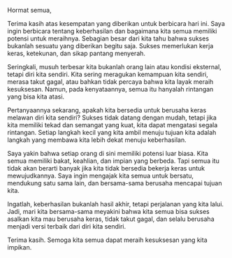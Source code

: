 Hormat semua,

Terima kasih atas kesempatan yang diberikan untuk berbicara hari ini. Saya ingin berbicara tentang keberhasilan dan bagaimana kita semua memiliki potensi untuk meraihnya. Sebagian besar dari kita tahu bahwa sukses bukanlah sesuatu yang diberikan begitu saja. Sukses memerlukan kerja keras, ketekunan, dan sikap pantang menyerah.

Seringkali, musuh terbesar kita bukanlah orang lain atau kondisi eksternal, tetapi diri kita sendiri. Kita sering meragukan kemampuan kita sendiri, merasa takut gagal, atau bahkan tidak percaya bahwa kita layak meraih kesuksesan. Namun, pada kenyataannya, semua itu hanyalah rintangan yang bisa kita atasi.

Pertanyaannya sekarang, apakah kita bersedia untuk berusaha keras melawan diri kita sendiri? Sukses tidak datang dengan mudah, tetapi jika kita memiliki tekad dan semangat yang kuat, kita dapat mengatasi segala rintangan. Setiap langkah kecil yang kita ambil menuju tujuan kita adalah langkah yang membawa kita lebih dekat menuju keberhasilan.

Saya yakin bahwa setiap orang di sini memiliki potensi luar biasa. Kita semua memiliki bakat, keahlian, dan impian yang berbeda. Tapi semua itu tidak akan berarti banyak jika kita tidak bersedia bekerja keras untuk mewujudkannya. Saya ingin mengajak kita semua untuk bersatu, mendukung satu sama lain, dan bersama-sama berusaha mencapai tujuan kita.

Ingatlah, keberhasilan bukanlah hasil akhir, tetapi perjalanan yang kita lalui. Jadi, mari kita bersama-sama meyakini bahwa kita semua bisa sukses asalkan kita mau berusaha keras, tidak takut gagal, dan selalu berusaha menjadi versi terbaik dari diri kita sendiri.

Terima kasih. Semoga kita semua dapat meraih kesuksesan yang kita impikan.